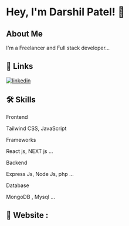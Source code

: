 
# Hey, I'm Darshil Patel! 👋


## About Me
I'm a Freelancer and Full stack developer...


## 🔗 Links

[![linkedin](https://img.shields.io/badge/linkedin-0A66C2?style=for-the-badge&logo=linkedin&logoColor=white)](https://www.linkedin.com/public-profile/settings?trk=d_flagship3_profile_self_view_public_profile)

## 🛠 Skills
 Frontend

Tailwind CSS, JavaScript

Frameworks
 
React js, NEXT js ...

 Backend

Express Js, Node Js, php ...

Database

MongoDB , Mysql ...

## 🔗 Website : 